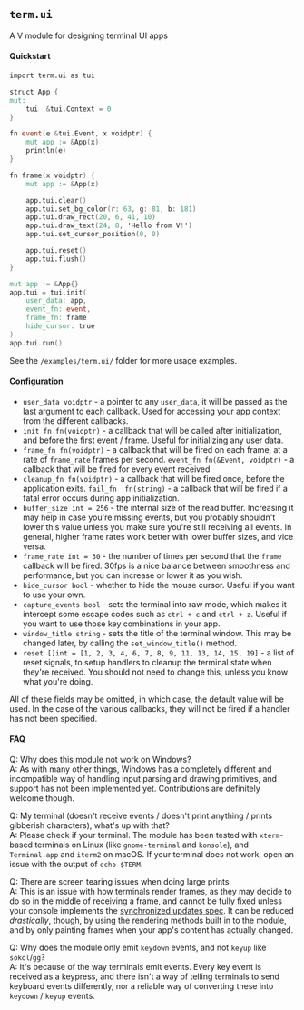 ## `term.ui`

A V module for designing terminal UI apps

#### Quickstart

```v
import term.ui as tui

struct App {
mut:
	tui  &tui.Context = 0
}

fn event(e &tui.Event, x voidptr) {
	mut app := &App(x)
    println(e)
}

fn frame(x voidptr) {
	mut app := &App(x)

	app.tui.clear()
	app.tui.set_bg_color(r: 63, g: 81, b: 181)
    app.tui.draw_rect(20, 6, 41, 10)
    app.tui.draw_text(24, 8, 'Hello from V!')
    app.tui.set_cursor_position(0, 0)

    app.tui.reset()
	app.tui.flush()
}

mut app := &App{}
app.tui = tui.init(
	user_data: app,
	event_fn: event,
	frame_fn: frame
    hide_cursor: true
)
app.tui.run()

```

See the `/examples/term.ui/` folder for more usage examples.

#### Configuration

 - `user_data voidptr` - a pointer to any `user_data`, it will be passed as the last argument to each callback. Used for accessing your app context from the different callbacks.
 - `init_fn fn(voidptr)` - a callback that will be called after initialization, and before the first event / frame. Useful for initializing any user data.
 - `frame_fn fn(voidptr)` - a callback that will be fired on each frame, at a rate of `frame_rate` frames per second.
`event_fn fn(&Event, voidptr)` - a callback that will be fired for every event received
 - `cleanup_fn fn(voidptr)` - a callback that will be fired once, before the application exits.
`fail_fn  fn(string)` - a callback that will be fired if a fatal error occurs during app initialization.
 - `buffer_size int = 256` - the internal size of the read buffer. Increasing it may help in case you're missing events, but you probably shouldn't lower this value unless you make sure you're still receiving all events. In general, higher frame rates work better with lower buffer sizes, and vice versa.
 - `frame_rate int = 30` - the number of times per second that the `frame` callback will be fired. 30fps is a nice balance between smoothness and performance, but you can increase or lower it as you wish.
 - `hide_cursor bool` - whether to hide the mouse cursor. Useful if you want to use your own.
 - `capture_events bool` - sets the terminal into raw mode, which makes it intercept some escape codes such as `ctrl + c` and `ctrl + z`. Useful if you want to use those key combinations in your app.
 - `window_title string` - sets the title of the terminal window. This may be changed later, by calling the `set_window_title()` method.
 - `reset []int = [1, 2, 3, 4, 6, 7, 8, 9, 11, 13, 14, 15, 19]` - a list of reset signals, to setup handlers to cleanup the terminal state when they're received. You should not need to change this, unless you know what you're doing.

All of these fields may be omitted, in which case, the default value will be used. In the case of the various callbacks, they will not be fired if a handler has not been specified.


#### FAQ

Q: Why does this module not work on Windows?  
A: As with many other things, Windows has a completely different and incompatible way of handling input parsing and drawing primitives, and support has not been implemented yet. Contributions are definitely welcome though.

Q: My terminal (doesn't receive events / doesn't print anything / prints gibberish characters), what's up with that?  
A: Please check if your terminal. The module has been tested with `xterm`-based terminals on Linux (like `gnome-terminal` and `konsole`), and `Terminal.app` and `iterm2` on macOS. If your terminal does not work, open an issue with the output of `echo $TERM`.

Q: There are screen tearing issues when doing large prints  
A: This is an issue with how terminals render frames, as they may decide to do so in the middle of receiving a frame, and cannot be fully fixed unless your console implements the [synchronized updates spec](https://gitlab.com/gnachman/iterm2/-/wikis/synchronized-updates-spec). It can be reduced *drastically*, though, by using the rendering methods built in to the module, and by only painting frames when your app's content has actually changed.

Q: Why does the module only emit `keydown` events, and not `keyup` like `sokol`/`gg`?  
A: It's because of the way terminals emit events. Every key event is received as a keypress, and there isn't a way of telling terminals to send keyboard events differently, nor a reliable way of converting these into `keydown` / `keyup` events.
